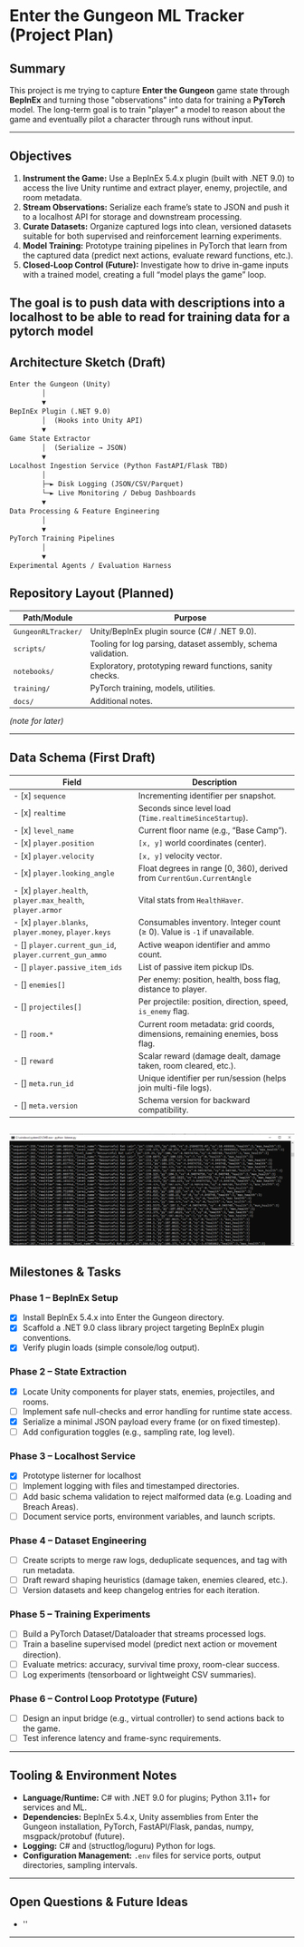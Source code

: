 # Enter the Gungeon ML Tracker (Project Plan)

## Summary

This project is me trying to capture **Enter the Gungeon** game state through **BepInEx** and turning those "observations" into data for training a **PyTorch** model. The long-term goal is to train "player" a model to reason about the game and eventually pilot a character through runs without input.

---

## Objectives

1. **Instrument the Game:** Use a BepInEx 5.4.x plugin (built with .NET 9.0) to access the live Unity runtime and extract player, enemy, projectile, and room metadata.
2. **Stream Observations:** Serialize each frame’s state to JSON and push it to a localhost API for storage and downstream processing.
3. **Curate Datasets:** Organize captured logs into clean, versioned datasets suitable for both supervised and reinforcement learning experiments.
4. **Model Training:** Prototype training pipelines in PyTorch that learn from the captured data (predict next actions, evaluate reward functions, etc.).
5. **Closed-Loop Control (Future):** Investigate how to drive in-game inputs with a trained model, creating a full “model plays the game” loop.

The goal is to push data with descriptions into a localhost to be able to read for training data 
for a pytorch model
---

## Architecture Sketch (Draft)

```
Enter the Gungeon (Unity)
        │
        ▼
BepInEx Plugin (.NET 9.0)
        │  (Hooks into Unity API)
        ▼
Game State Extractor
        │  (Serialize → JSON)
        ▼
Localhost Ingestion Service (Python FastAPI/Flask TBD)
        │
        ├─► Disk Logging (JSON/CSV/Parquet)
        └─► Live Monitoring / Debug Dashboards
        ▼
Data Processing & Feature Engineering
        │
        ▼
PyTorch Training Pipelines
        │
        ▼
Experimental Agents / Evaluation Harness
```

## Repository Layout (Planned)

| Path/Module                | Purpose                                                                 |
|----------------------------|-------------------------------------------------------------------------|
| `GungeonRLTracker/`        | Unity/BepInEx plugin source (C# / .NET 9.0).                            |
| `scripts/`                 | Tooling for log parsing, dataset assembly, schema validation.           |
| `notebooks/`               | Exploratory, prototyping reward functions, sanity checks.               |
| `training/`                | PyTorch training, models, utilities.                                    |
| `docs/`                    | Additional notes.                                                       |

*(note for later)*

---

## Data Schema (First Draft)

| Field                                                      | Description                                                                              |
|------------------------------------------------------------|------------------------------------------------------------------------------------------|
| - [x] `sequence`                                           | Incrementing identifier per snapshot.                                                    |
| - [x] `realtime`                                           | Seconds since level load (`Time.realtimeSinceStartup`).                                  |
| - [x] `level_name`                                         | Current floor name (e.g., “Base Camp”).                                                  |
| - [x] `player.position`                                    | `[x, y]` world coordinates (center).                                                     |
| - [x] `player.velocity`                                    | `[x, y]` velocity vector.                                                                |
| - [x] `player.looking_angle`                               | Float degrees in range [0, 360), derived from `CurrentGun.CurrentAngle`                  |
| - [x] `player.health`, `player.max_health`, `player.armor` | Vital stats from `HealthHaver`.                                                          |
| - [x] `player.blanks`, `player.money`, `player.keys`       | Consumables inventory.  Integer count (≥ 0). Value is `-1` if unavailable.               |
| - [] `player.current_gun_id`, `player.current_gun_ammo`    | Active weapon identifier and ammo count.                                                 |
| - [] `player.passive_item_ids`                             | List of passive item pickup IDs.                                                         |
| - [] `enemies[]`                                           | Per enemy: position, health, boss flag, distance to player.                              |
| - [] `projectiles[]`                                       | Per projectile: position, direction, speed, `is_enemy` flag.                             |
| - [] `room.*`                                              | Current room metadata: grid coords, dimensions, remaining enemies, boss flag.            |
| - [] `reward`                                              | Scalar reward (damage dealt, damage taken, room cleared, etc.).                          |
| - [] `meta.run_id`                                         | Unique identifier per run/session (helps join multi-file logs).                          |
| - [] `meta.version`                                        | Schema version for backward compatibility.                                               |

![plot](./outlisten.png)
---

## Milestones & Tasks

### Phase 1 – BepInEx Setup
- [x] Install BepInEx 5.4.x into Enter the Gungeon directory.
- [x] Scaffold a .NET 9.0 class library project targeting BepInEx plugin conventions.
- [x] Verify plugin loads (simple console/log output).

### Phase 2 – State Extraction
- [x] Locate Unity components for player stats, enemies, projectiles, and rooms.
- [ ] Implement safe null-checks and error handling for runtime state access.
- [x] Serialize a minimal JSON payload every frame (or on fixed timestep).
- [ ] Add configuration toggles (e.g., sampling rate, log level).

### Phase 3 – Localhost Service
- [x] Prototype listerner for localhost
- [ ] Implement logging with files and timestamped directories.
- [ ] Add basic schema validation to reject malformed data (e.g. Loading and Breach Areas).
- [ ] Document service ports, environment variables, and launch scripts.

### Phase 4 – Dataset Engineering
- [ ] Create scripts to merge raw logs, deduplicate sequences, and tag with run metadata.
- [ ] Draft reward shaping heuristics (damage taken, enemies cleared, etc.).
- [ ] Version datasets and keep changelog entries for each iteration.

### Phase 5 – Training Experiments
- [ ] Build a PyTorch Dataset/Dataloader that streams processed logs.
- [ ] Train a baseline supervised model (predict next action or movement direction).
- [ ] Evaluate metrics: accuracy, survival time proxy, room-clear success.
- [ ] Log experiments (tensorboard or lightweight CSV summaries).

### Phase 6 – Control Loop Prototype (Future)
- [ ] Design an input bridge (e.g., virtual controller) to send actions back to the game.
- [ ] Test inference latency and frame-sync requirements.

---

## Tooling & Environment Notes

- **Language/Runtime:** C# with .NET 9.0 for plugins; Python 3.11+ for services and ML.
- **Dependencies:** BepInEx 5.4.x, Unity assemblies from Enter the Gungeon installation, PyTorch, FastAPI/Flask, pandas, numpy, msgpack/protobuf (future).
- **Logging:** C# and (structlog/loguru) Python for logs.
- **Configuration Management:** `.env` files for service ports, output directories, sampling intervals.

---

## Open Questions & Future Ideas

- ''
  
---
